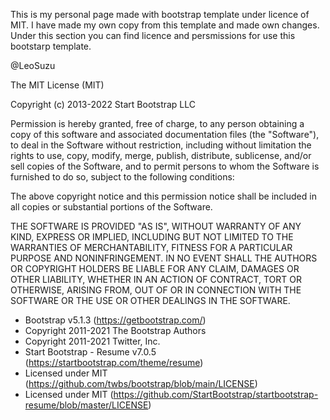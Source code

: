 This is my personal page made with bootstrap template under licence of MIT.
I have made my own copy from this template and made own changes.
Under this section you can find licence and persmissions for use this bootstarp template.

@LeoSuzu

The MIT License (MIT)

Copyright (c) 2013-2022 Start Bootstrap LLC

Permission is hereby granted, free of charge, to any person obtaining a copy
of this software and associated documentation files (the "Software"), to deal
in the Software without restriction, including without limitation the rights
to use, copy, modify, merge, publish, distribute, sublicense, and/or sell
copies of the Software, and to permit persons to whom the Software is
furnished to do so, subject to the following conditions:

The above copyright notice and this permission notice shall be included in
all copies or substantial portions of the Software.

THE SOFTWARE IS PROVIDED "AS IS", WITHOUT WARRANTY OF ANY KIND, EXPRESS OR
IMPLIED, INCLUDING BUT NOT LIMITED TO THE WARRANTIES OF MERCHANTABILITY,
FITNESS FOR A PARTICULAR PURPOSE AND NONINFRINGEMENT. IN NO EVENT SHALL THE
AUTHORS OR COPYRIGHT HOLDERS BE LIABLE FOR ANY CLAIM, DAMAGES OR OTHER
LIABILITY, WHETHER IN AN ACTION OF CONTRACT, TORT OR OTHERWISE, ARISING FROM,
OUT OF OR IN CONNECTION WITH THE SOFTWARE OR THE USE OR OTHER DEALINGS IN
THE SOFTWARE.

* Bootstrap v5.1.3 (https://getbootstrap.com/)
* Copyright 2011-2021 The Bootstrap Authors
* Copyright 2011-2021 Twitter, Inc.
* Start Bootstrap - Resume v7.0.5 (https://startbootstrap.com/theme/resume)
* Licensed under MIT (https://github.com/twbs/bootstrap/blob/main/LICENSE)
* Licensed under MIT (https://github.com/StartBootstrap/startbootstrap-resume/blob/master/LICENSE)
